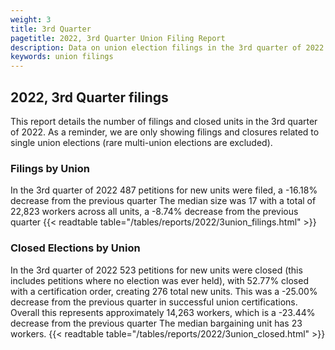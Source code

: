 ```yaml
---
weight: 3
title: 3rd Quarter
pagetitle: 2022, 3rd Quarter Union Filing Report
description: Data on union election filings in the 3rd quarter of 2022
keywords: union filings
---
```


## 2022, 3rd Quarter filings

This report details the number of filings and closed units in the 3rd quarter of 2022. As a reminder, we are only showing filings and closures related to single union elections (rare multi-union elections are excluded).

### Filings by Union
In the 3rd quarter of 2022 487 petitions for new units were filed, a -16.18% decrease from the previous quarter The median size was 17 with a total of 22,823 workers across all units, a -8.74% decrease from the previous quarter
{{< readtable table="/tables/reports/2022/3union_filings.html" >}}

### Closed Elections by Union
In the 3rd quarter of 2022 523 petitions for new units were closed (this includes petitions where no election was ever held), with 52.77% closed with a certification order, creating 276 total new units. This was a -25.00% decrease from the previous quarter in successful union certifications. Overall this represents approximately 14,263 workers, which is a -23.44% decrease from the previous quarter The median bargaining unit has 23 workers.
{{< readtable table="/tables/reports/2022/3union_closed.html" >}}

